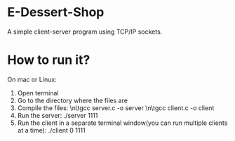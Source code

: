 # E-Dessert-Shop
A simple client-server program using TCP/IP sockets.

# How to run it?
On mac or Linux:
1. Open terminal
2. Go to the directory where the files are
3. Compile the files:
    \n\tgcc server.c -o server
    \n\tgcc client.c -o client
4. Run the server:
    ./server 1111
5. Run the client in a separate terminal window(you can run multiple clients at a time):
    ./client 0 1111
